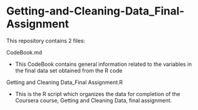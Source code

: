# Getting-and-Cleaning-Data_Final-Assignment

This repository contains 2 files:

CodeBook.md 
- This CodeBook contains general information related to the variables in the final data set obtained from the R code

Getting and Cleaning Data_Final Assignment.R
- This is the R script which organizes the data for completion of the Coursera course, Getting and Cleaning Data, final assignment.
